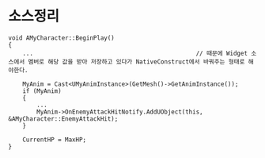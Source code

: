 # 소스정리

    void AMyCharacter::BeginPlay()
    {
        ...												 // 때문에 Widget 소스에서 멤버로 해당 값을 받아 저장하고 있다가 NativeConstruct에서 바꿔주는 형태로 해야한다.

        MyAnim = Cast<UMyAnimInstance>(GetMesh()->GetAnimInstance());
        if (MyAnim)
        {
            ...
            MyAnim->OnEnemyAttackHitNotify.AddUObject(this, &AMyCharacter::EnemyAttackHit);
        }

        CurrentHP = MaxHP;
    }

